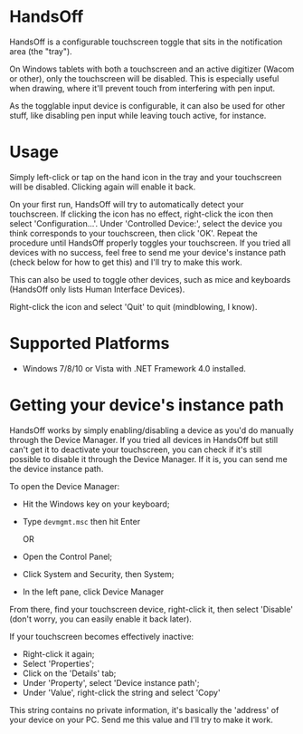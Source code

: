 HandsOff
========

HandsOff is a configurable touchscreen toggle that sits in the notification area (the "tray"). 

On Windows tablets with both a touchscreen and an active digitizer (Wacom or other), only the touchscreen will be disabled. This is especially useful when drawing, where it'll prevent touch from interfering with pen input.

As the togglable input device is configurable, it can also be used for other stuff, like disabling pen input while leaving touch active, for instance.


Usage
=====
Simply left-click or tap on the hand icon in the tray and your touchscreen will be disabled. Clicking again will enable it back.

On your first run, HandsOff will try to automatically detect your touchscreen. If clicking the icon has no effect, right-click the icon then select 'Configuration...'. Under 'Controlled Device:', select the device you think corresponds to your touchscreen, then click 'OK'. Repeat the procedure until HandsOff properly toggles your touchscreen. If you tried all devices with no success, feel free to send me your device's instance path (check below for how to get this) and I'll try to make this work.

This can also be used to toggle other devices, such as mice and keyboards (HandsOff only lists Human Interface Devices).

Right-click the icon and select 'Quit' to quit (mindblowing, I know).


Supported Platforms
===================
 - Windows 7/8/10 or Vista with .NET Framework 4.0 installed.


Getting your device's instance path
===================================
HandsOff works by simply enabling/disabling a device as you'd do manually through the Device Manager. If you tried all devices in HandsOff but still can't get it to deactivate your touchscreen, you can check if it's still possible to disable it through the Device Manager. If it is, you can send me the device instance path.

To open the Device Manager:

- Hit the Windows key on your keyboard;
- Type ```devmgmt.msc``` then hit Enter

  OR
- Open the Control Panel;
- Click System and Security, then System;
- In the left pane, click Device Manager

From there, find your touchscreen device, right-click it, then select 'Disable' (don't worry, you can easily enable it back later). 

If your touchscreen becomes effectively inactive:
 - Right-click it again;
 - Select 'Properties';
 - Click on the 'Details' tab;
 - Under 'Property', select 'Device instance path';
 - Under 'Value', right-click the string and select 'Copy'

This string contains no private information, it's basically the 'address' of your device on your PC. Send me this value and I'll try to make it work.
